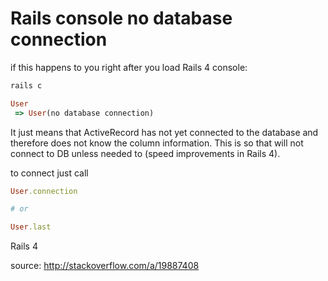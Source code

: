 # Rails console no database connection

if this happens to you right after you load Rails 4 console:

```bash
rails c
```

```ruby
User
 => User(no database connection)
```

It just means that ActiveRecord  has not yet connected to the database and therefore does not know the column information.
This is so that will not connect to DB unless needed to (speed improvements in Rails 4). 

to connect just call

```ruby
User.connection

# or

User.last
```

Rails 4

source: http://stackoverflow.com/a/19887408
